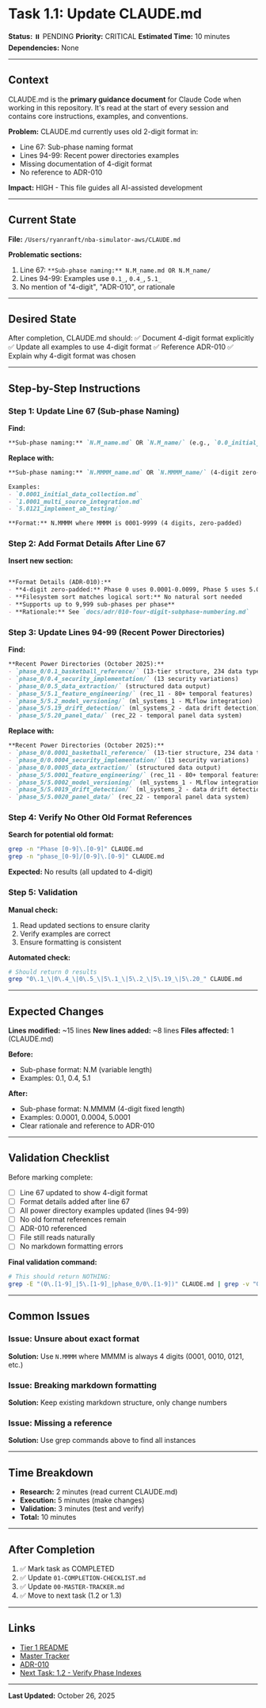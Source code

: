 # Task 1.1: Update CLAUDE.md

**Status:** ⏸️ PENDING
**Priority:** CRITICAL
**Estimated Time:** 10 minutes
**Dependencies:** None

---

## Context

CLAUDE.md is the **primary guidance document** for Claude Code when working in this repository. It's read at the start of every session and contains core instructions, examples, and conventions.

**Problem:** CLAUDE.md currently uses old 2-digit format in:
- Line 67: Sub-phase naming format
- Lines 94-99: Recent power directories examples
- Missing documentation of 4-digit format
- No reference to ADR-010

**Impact:** HIGH - This file guides all AI-assisted development

---

## Current State

**File:** `/Users/ryanranft/nba-simulator-aws/CLAUDE.md`

**Problematic sections:**
1. Line 67: `**Sub-phase naming:** N.M_name.md OR N.M_name/`
2. Lines 94-99: Examples use `0.1_`, `0.4_`, `5.1_`
3. No mention of "4-digit", "ADR-010", or rationale

---

## Desired State

After completion, CLAUDE.md should:
✅ Document 4-digit format explicitly
✅ Update all examples to use 4-digit format
✅ Reference ADR-010
✅ Explain why 4-digit format was chosen

---

## Step-by-Step Instructions

### Step 1: Update Line 67 (Sub-phase Naming)

**Find:**
```markdown
**Sub-phase naming:** `N.M_name.md` OR `N.M_name/` (e.g., `0.0_initial_data_collection.md`, `1.1_multi_source_integration.md`)
```

**Replace with:**
```markdown
**Sub-phase naming:** `N.MMMM_name.md` OR `N.MMMM_name/` (4-digit zero-padded format per ADR-010)

Examples:
- `0.0001_initial_data_collection.md`
- `1.0001_multi_source_integration.md`
- `5.0121_implement_ab_testing/`

**Format:** N.MMMM where MMMM is 0001-9999 (4 digits, zero-padded)
```

### Step 2: Add Format Details After Line 67

**Insert new section:**
```markdown

**Format Details (ADR-010):**
- **4-digit zero-padded:** Phase 0 uses 0.0001-0.0099, Phase 5 uses 5.0001-5.9999
- **Filesystem sort matches logical sort:** No natural sort needed
- **Supports up to 9,999 sub-phases per phase**
- **Rationale:** See `docs/adr/010-four-digit-subphase-numbering.md`
```

### Step 3: Update Lines 94-99 (Recent Power Directories)

**Find:**
```markdown
**Recent Power Directories (October 2025):**
- `phase_0/0.1_basketball_reference/` (13-tier structure, 234 data types)
- `phase_0/0.4_security_implementation/` (13 security variations)
- `phase_0/0.5_data_extraction/` (structured data output)
- `phase_5/5.1_feature_engineering/` (rec_11 - 80+ temporal features)
- `phase_5/5.2_model_versioning/` (ml_systems_1 - MLflow integration)
- `phase_5/5.19_drift_detection/` (ml_systems_2 - data drift detection)
- `phase_5/5.20_panel_data/` (rec_22 - temporal panel data system)
```

**Replace with:**
```markdown
**Recent Power Directories (October 2025):**
- `phase_0/0.0001_basketball_reference/` (13-tier structure, 234 data types)
- `phase_0/0.0004_security_implementation/` (13 security variations)
- `phase_0/0.0005_data_extraction/` (structured data output)
- `phase_5/5.0001_feature_engineering/` (rec_11 - 80+ temporal features)
- `phase_5/5.0002_model_versioning/` (ml_systems_1 - MLflow integration)
- `phase_5/5.0019_drift_detection/` (ml_systems_2 - data drift detection)
- `phase_5/5.0020_panel_data/` (rec_22 - temporal panel data system)
```

### Step 4: Verify No Other Old Format References

**Search for potential old format:**
```bash
grep -n "Phase [0-9]\.[0-9]" CLAUDE.md
grep -n "phase_[0-9]/[0-9]\.[0-9]" CLAUDE.md
```

**Expected:** No results (all updated to 4-digit)

### Step 5: Validation

**Manual check:**
1. Read updated sections to ensure clarity
2. Verify examples are correct
3. Ensure formatting is consistent

**Automated check:**
```bash
# Should return 0 results
grep "0\.1_\|0\.4_\|0\.5_\|5\.1_\|5\.2_\|5\.19_\|5\.20_" CLAUDE.md
```

---

## Expected Changes

**Lines modified:** ~15 lines
**New lines added:** ~8 lines
**Files affected:** 1 (CLAUDE.md)

**Before:**
- Sub-phase format: N.M (variable length)
- Examples: 0.1, 0.4, 5.1

**After:**
- Sub-phase format: N.MMMM (4-digit fixed length)
- Examples: 0.0001, 0.0004, 5.0001
- Clear rationale and reference to ADR-010

---

## Validation Checklist

Before marking complete:

- [ ] Line 67 updated to show 4-digit format
- [ ] Format details added after line 67
- [ ] All power directory examples updated (lines 94-99)
- [ ] No old format references remain
- [ ] ADR-010 referenced
- [ ] File still reads naturally
- [ ] No markdown formatting errors

**Final validation command:**
```bash
# This should return NOTHING:
grep -E "(0\.[1-9]_|5\.[1-9]_|phase_0/0\.[1-9])" CLAUDE.md | grep -v "0\.0[0-9][0-9][0-9]"
```

---

## Common Issues

### Issue: Unsure about exact format
**Solution:** Use `N.MMMM` where MMMM is always 4 digits (0001, 0010, 0121, etc.)

### Issue: Breaking markdown formatting
**Solution:** Keep existing markdown structure, only change numbers

### Issue: Missing a reference
**Solution:** Use grep commands above to find all instances

---

## Time Breakdown

- **Research:** 2 minutes (read current CLAUDE.md)
- **Execution:** 5 minutes (make changes)
- **Validation:** 3 minutes (test and verify)
- **Total:** 10 minutes

---

## After Completion

1. ✅ Mark task as COMPLETED
2. ✅ Update `01-COMPLETION-CHECKLIST.md`
3. ✅ Update `00-MASTER-TRACKER.md`
4. ✅ Move to next task (1.2 or 1.3)

---

## Links

- [Tier 1 README](README.md)
- [Master Tracker](../00-MASTER-TRACKER.md)
- [ADR-010](../../../adr/010-four-digit-subphase-numbering.md)
- [Next Task: 1.2 - Verify Phase Indexes](02-verify-phase-indexes.md)

---

**Last Updated:** October 26, 2025
